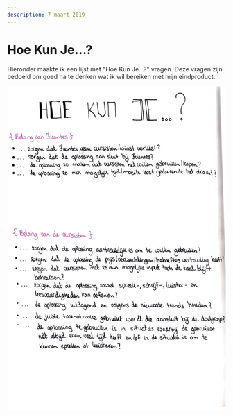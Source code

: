 ```yaml
---
description: 7 maart 2019
---
```


# Hoe Kun Je...?

Hieronder maakte ik een lijst met "Hoe Kun Je...?" vragen. Deze vragen zijn bedoeld om goed na te denken wat ik wil bereiken met mijn eindproduct.

![](../../../.gitbook/assets/logboek-scan-31-maart-1-1-2.jpg)

